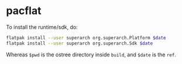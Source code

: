 # pacflat

To install the runtime/sdk, do:

```sh
flatpak install --user superarch org.superarch.Platform $date
flatpak install --user superarch org.superarch.Sdk $date
```

Whereas `$pwd` is the ostree directory inside `build`, and `$date` is the `ref`.
